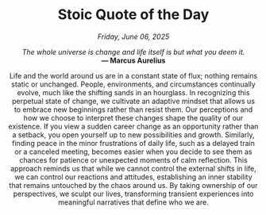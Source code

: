<h1 align="center">Stoic Quote of the Day</h1>
<p align="center"><em><!--date-start-->Friday, June 06, 2025<!--date-end--></em></p>
<p align="center">
    <em><!--START_SECTION:quote-text-->
The whole universe is change and life itself is but what you deem it.
<!--END_SECTION:quote-text--></em><br>
    <strong>— <!--START_SECTION:quote-author-->
Marcus Aurelius
<!--END_SECTION:quote-author--></strong>
</p>

<p align="center" style="max-width:600px;margin:0 auto;">
<!--START_SECTION:quote-interpretation-->
Life and the world around us are in a constant state of flux; nothing remains static or unchanged. People, environments, and circumstances continually evolve, much like the shifting sands in an hourglass. In recognizing this perpetual state of change, we cultivate an adaptive mindset that allows us to embrace new beginnings rather than resist them. Our perceptions and how we choose to interpret these changes shape the quality of our existence. If you view a sudden career change as an opportunity rather than a setback, you open yourself up to new possibilities and growth. Similarly, finding peace in the minor frustrations of daily life, such as a delayed train or a canceled meeting, becomes easier when you decide to see them as chances for patience or unexpected moments of calm reflection. This approach reminds us that while we cannot control the external shifts in life, we can control our reactions and attitudes, establishing an inner stability that remains untouched by the chaos around us. By taking ownership of our perspectives, we sculpt our lives, transforming transient experiences into meaningful narratives that define who we are.
<!--END_SECTION:quote-interpretation-->
</p>
